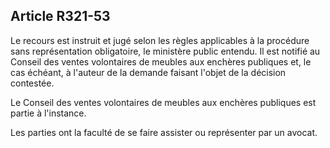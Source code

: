 Article R321-53
----
Le recours est instruit et jugé selon les règles applicables à la procédure sans
représentation obligatoire, le ministère public entendu. Il est notifié au
Conseil des ventes volontaires de meubles aux enchères publiques et, le cas
échéant, à l'auteur de la demande faisant l'objet de la décision contestée.

Le Conseil des ventes volontaires de meubles aux enchères publiques est partie à
l'instance.

Les parties ont la faculté de se faire assister ou représenter par un avocat.

